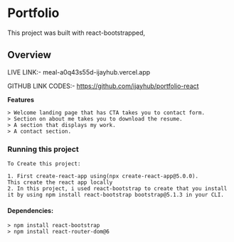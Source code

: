 # Portfolio

This project was built with react-bootstrapped,
## Overview
LIVE LINK:- 
meal-a0q43s55d-ijayhub.vercel.app

GITHUB LINK CODES:- https://github.com/ijayhub/portfolio-react


**Features**


```
> Welcome landing page that has CTA takes you to contact form.
> Section on about me takes you to download the resume.
> A section that displays my work.
> A contact section.

```
### Running this project
```
To Create this project:

1. First create-react-app using(npx create-react-app@5.0.0).
This create the react app locally
2. In this project, i used react-bootstrap to create that you install it by using npm install react-bootstrap bootstrap@5.1.3 in your CLI.
```
#### Dependencies:
```
> npm install react-bootstrap
> npm install react-router-dom@6 
```
